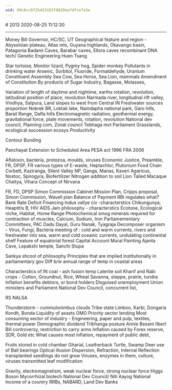 ```yaml
---
uid: 99c0cc8f2b453183f0829ee7dfce7a3e
---
```


﻿# 2013
2020-08-25 11:12:30
            
---


Money Bill
Governor, HC/SC, UT
Geographical feature and region - Abyssinian plateau, Atlas mts, Guyana highlands, Okavango basin, Patagonia
Badami Caves, Barabar caves, Ellora caves
recombinant DNA tech/ Genetic Engineering
Huen Tsang

Star tortoise, Monitor lizard, Pygmy hog, Spider monkey
Pollutants in drinking water Arsenic, Sorbitol, Fluoride, Formaldehyde, Uranium
Constituent Assembly
Sea Cow, Sea Horse, Sea Lion, mammals
Amendment of Constitution
By products of Sugar Industry, Bagasse, Molasses,

Variation of length of daytime and nightime, earths rotation, revolution, latitudinal position of place, revolution
Narmada river, longitudnal rift valley, Vindhya, Satpura, Land slopes to west from Central IN
Freshwater sources proportion
Nokrek BR, Loktak lake, Namdapha national park, Garo hills, Barail Range, Dafla hills
Electromagnetic radiation, geothermal energy, gravitational force, plate movements, rotation, revolution
National dev council, Planning com, Zonal council
Tebhaga mvt
Parliament
Grasslands, ecological succession
ecosys Productivity

Contour Bunding 

Panchayat Extension to Scheduled Area PESA act 1996
FRA 2006

Aflatoxin, bacteria, protozoa, moulds, viruses
Economic Justice, Preamble, FR, DPSP, FR
various types of E-waste, Heptachlor, Plutonium
Food Chain
Corbett, Kaziranga, Silent Valley NP, Ganga, Manas, Kaveri
Agaricus, Nostoc, Spirogyra, Biofertilizer
Nitrogen addition to soil
Lion Tailed Macaque
Chaitya, Vihara
Concept of Nirvana

FR, FD, DPSP
Simon Commission
Cabinet Mission Plan, Cripps proposal, Simon Commission, Wavell plan
Balance of Payment
RBI regulates what?
Bank Rate
Deficit Financing
Indus vallye civ -characterstics
Chikungunya, Heaptitis B, HIV AIDS
Jain philosophy - characterstics
Ecotone, Ecological niche, Habitat, Home Range
Photochemical smog
minerals required for contraction of muscles, Calcium, Sodium, Iron
Parliamementary Committees, PAC
Dadu Dayal, Guru Nanak, Tyagraja
Decomposer organism - Virus, Fungi, Bacteria
meeting of : cold and warm currents, rivers and freshwater into sea, warm and cold oceanic currents, undulating continental shelf
Feature of equatorial forest
Capital Account
Mural Painting Ajanta Cave, Lepakshi temple, Sanchi Stupa

Sankya shcool of philosophy
Principles that are implied institutionally in parliamentary gov
Diff b/w annual range of temp in coastal areas

Characterstics of IN coal - ash fusion temp
Laterite soil
Kharif and Rabi crops - Cotton, Groundnut, Rice, Wheat
Savanna, steppe, prairie, tundra
Inflation benefits debtors, or bond holders
Disguised unemployment
Union ministers and Parliament
National Dev Council, concurrent list,

RS
NALSA

Thunderstorm - cummulonimbus clouds
Tribe state Limboo, Karbi, Dongaria Kondh, Bonda
Liquidity of assets
OMO
Priority sector lending
Most consuming sector of industry - Engineering, paper and pulp, textiles, thermal power
Demographic dividend
Tribhanga posture
Annie Besant
Ilbert Bill controversy, restriction to carry arms
Inflation caused by
Forex reserve, SDR, Gold etc
What causes most inflation, repayment of public debt,

Fruits stored in cold chamber
Gharial, Leatherback Turtle, Swamp Deer
use of Ball bearings
Optical illusion
Dispersion, Refraction, Internal Reflection
transplanted seedlings do not grow
Viruses, enzymes in them, culture, viruses transmitted
leaf modification

Gravity, electromagnetism, weak nuclear force, strong nuclear force
Higgs Boson
Mycorrhizal biotech
National Dev Council/ Niti Aayog
National Income of a country
RRBs, NABARD, Land Dev Banks





